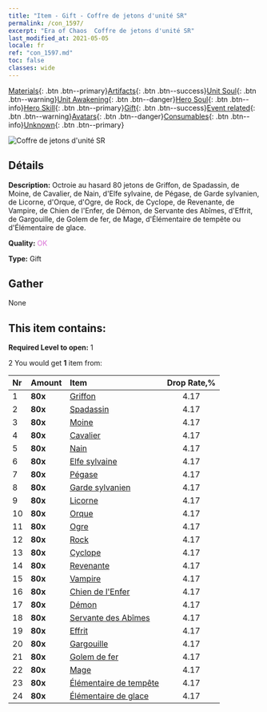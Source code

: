 ```yaml
---
title: "Item - Gift - Coffre de jetons d'unité SR"
permalink: /con_1597/
excerpt: "Era of Chaos  Coffre de jetons d'unité SR"
last_modified_at: 2021-05-05
locale: fr
ref: "con_1597.md"
toc: false
classes: wide
---
```

 [Materials](/ItemsFR/){: .btn .btn--primary}[Artifacts](/ItemsFR/Artifacts/){: .btn .btn--success}[Unit Soul](/ItemsFR/UnitSoul/){: .btn .btn--warning}[Unit Awakening](/ItemsFR/UnitAwakening/){: .btn .btn--danger}[Hero Soul](/ItemsFR/HeroSoul/){: .btn .btn--info}[Hero Skill](/ItemsFR/HeroSkill/){: .btn .btn--primary}[Gift](/ItemsFR/Gift/){: .btn .btn--success}[Event related](/ItemsFR/Events/){: .btn .btn--warning}[Avatars](/ItemsFR/Avatars/){: .btn .btn--danger}[Consumables](/ItemsFR/Consumables/){: .btn .btn--info}[Unknown](/ItemsFR/Unknown/){: .btn .btn--primary}

 ![Coffre de jetons d'unité SR](/images/t/i_907209.png)

## Détails
 **Description:** Octroie au hasard 80 jetons de Griffon, de Spadassin, de Moine, de Cavalier, de Nain, d'Elfe sylvaine, de Pégase, de Garde sylvanien, de Licorne, d'Orque, d'Ogre, de Rock, de Cyclope, de Revenante, de Vampire, de Chien de l'Enfer, de Démon, de Servante des Abîmes, d'Effrit, de Gargouille, de Golem de fer, de Mage, d'Élémentaire de tempête ou d'Élémentaire de glace.

 **Quality:** <span style="color: #DA70D6">OK</span>

 **Type:** Gift

## Gather

  None

## This item contains:

 **Required Level to open:** 1

 2 You would get **1** item  from:

  | Nr | Amount |     Item    | Drop Rate,% |
  |:---|:-------|:------------|:---------:|
  | 1 |  **80x** | [Griffon](/ItemsFR/unt_192/) | 4.17 | 
  | 2 |  **80x** | [Spadassin](/ItemsFR/unt_193/) | 4.17 | 
  | 3 |  **80x** | [Moine](/ItemsFR/unt_194/) | 4.17 | 
  | 4 |  **80x** | [Cavalier ](/ItemsFR/unt_195/) | 4.17 | 
  | 5 |  **80x** | [Nain](/ItemsFR/unt_200/) | 4.17 | 
  | 6 |  **80x** | [Elfe sylvaine](/ItemsFR/unt_201/) | 4.17 | 
  | 7 |  **80x** | [Pégase](/ItemsFR/unt_202/) | 4.17 | 
  | 8 |  **80x** | [Garde sylvanien](/ItemsFR/unt_203/) | 4.17 | 
  | 9 |  **80x** | [Licorne](/ItemsFR/unt_204/) | 4.17 | 
  | 10 |  **80x** | [Orque](/ItemsFR/unt_219/) | 4.17 | 
  | 11 |  **80x** | [Ogre](/ItemsFR/unt_220/) | 4.17 | 
  | 12 |  **80x** | [Rock](/ItemsFR/unt_221/) | 4.17 | 
  | 13 |  **80x** | [Cyclope](/ItemsFR/unt_222/) | 4.17 | 
  | 14 |  **80x** | [Revenante](/ItemsFR/unt_210/) | 4.17 | 
  | 15 |  **80x** | [Vampire](/ItemsFR/unt_211/) | 4.17 | 
  | 16 |  **80x** | [Chien de l'Enfer](/ItemsFR/unt_228/) | 4.17 | 
  | 17 |  **80x** | [Démon](/ItemsFR/unt_229/) | 4.17 | 
  | 18 |  **80x** | [Servante des Abîmes](/ItemsFR/unt_230/) | 4.17 | 
  | 19 |  **80x** | [Effrit](/ItemsFR/unt_231/) | 4.17 | 
  | 20 |  **80x** | [Gargouille](/ItemsFR/unt_236/) | 4.17 | 
  | 21 |  **80x** | [Golem de fer](/ItemsFR/unt_237/) | 4.17 | 
  | 22 |  **80x** | [Mage](/ItemsFR/unt_238/) | 4.17 | 
  | 23 |  **80x** | [Élémentaire de tempête](/ItemsFR/unt_263/) | 4.17 | 
  | 24 |  **80x** | [Élémentaire de glace](/ItemsFR/unt_264/) | 4.17 | 
